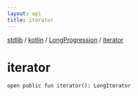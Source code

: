 ```yaml
---
layout: api
title: iterator
---
```

[stdlib](../../index.html) / [kotlin](../index.html) / [LongProgression](index.html) / [iterator](iterator.html)

# iterator

```
open public fun iterator(): LongIterator
```
